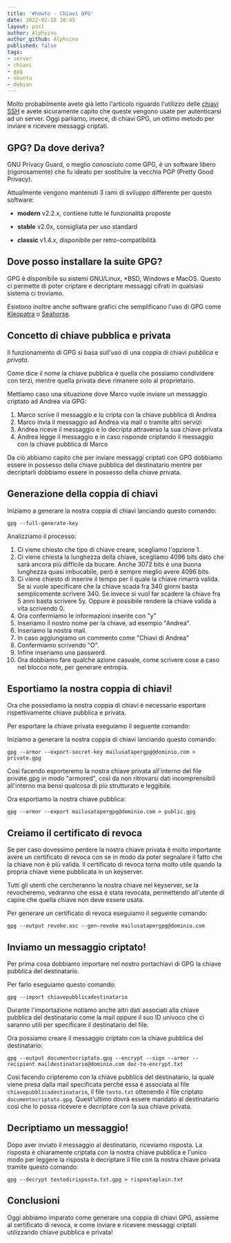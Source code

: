 ```yaml
---
title: '#howto - Chiavi GPG' 
date: 2022-02-18 10:45
layout: post 
author: Alphvino
author_github: Alphvino
published: false
tags: 
- server
- chiavi
- gpg
- ubuntu
- debian
---
```


Molto probabilmente avete già letto l'articolo riguardo l'utilizzo delle [chiavi SSH](https://linuxhub.it/articles/howto-Chiavi-ssh/) e avete sicuramente capito che queste vengono usate per autenticarsi ad un server. Oggi parliamo, invece, di chiavi GPG, un ottimo metodo per inviare e ricevere messaggi criptati.


## GPG? Da dove deriva?

GNU Privacy Guard, o meglio conosciuto come GPG, è un software libero (rigorosamente) che fu ideato per sostituire la vecchia PGP (Pretty Good Privacy).

Attualmente vengono mantenuti 3 rami di sviluppo differente per questo software:

- **modern** v2.2.x, contiene tutte le funzionalità proposte

- **stable** v2.0x, consigliata per uso standard

- **classic** v1.4.x, disponibile per retro-compatibilità

## Dove posso installare la suite GPG?

GPG è disponibile su sistemi GNU/Linux, *BSD, Windows e MacOS. Questo ci permette di poter criptare e decriptare messaggi cifrati in qualsiasi sistema ci troviamo.

Esistono inoltre anche software grafici che semplificano l'uso di GPG come [Kleopatra](https://www.openpgp.org/software/kleopatra/) o [Seahorse](https://it.wikipedia.org/wiki/Seahorse).

## Concetto di chiave pubblica e privata

Il funzionamento di GPG si basa sull'uso di una coppia di chiavi *pubblica* e *privata*.

Come dice il nome la chiave pubblica è quella che possiamo condividere con terzi, mentre quella privata deve rimanere solo al proprietario.

Mettiamo caso una situazione dove Marco vuole inviare un messaggio criptato ad Andrea via GPG:

1) Marco scrive il messaggio e lo cripta con la chiave pubblica di Andrea
2) Marco invia il messaggio ad Andrea via mail o tramite altri servizi
3) Andrea riceve il messaggio e lo decripta attraverso la sua chiave privata
4) Andrea legge il messaggio e in caso risponde criptando il messaggio con la chiave pubblica di Marco

Da ciò abbiamo capito che per inviare messaggi criptati con GPG dobbiamo essere in possesso della chiave pubblica del destinatario mentre per decriptarli dobbiamo essere in possesso della chiave privata.

## Generazione della coppia di chiavi

Iniziamo a generare la nostra coppia di chiavi lanciando questo comando:

```shell
gpg --full-generate-key
```

Analizziamo il processo:

1) Ci viene chiesto che tipo di chiave creare, scegliamo l'opzione 1.
2) Ci viene chiesta la lunghezza della chiave, scegliamo 4096 bits dato che sarà ancora più difficile da bucare. Anche 3072 bits è una buona lunghezza quasi imbucabile, però è sempre meglio avere 4096 bits.
3) Ci viene chiesto di inserire il tempo per il quale la chiave rimarrà valida. Se si vuole specificare che la chiave scada fra 340 giorni basta semplicemente scrivere 340. Se invece si vuol far scadere la chiave fra 5 anni basta scrivere 5y. Oppure è possibile rendere la chiave valida a vita scrivendo 0.
4) Ora confermiamo le informazioni inserite con "y"
5) Inseriamo il nostro nome per la chiave, ad esempio "Andrea".
6) Inseriamo la nostra mail.
7) In caso aggiungiamo un commento come "Chiavi di Andrea"
8) Confermiamo scrivendo "O".
9) Infine inseriamo una password.
10) Ora dobbiamo fare qualche azione casuale, come scrivere cose a caso nel blocco note, per generare entropia.

## Esportiamo la nostra coppia di chiavi!

Ora che possediamo la nostra coppia di chiavi è necessario esportare rispettivamente chiave pubblica e privata.

Per esportare la chiave privata eseguiamo il seguente comando:

Iniziamo a generare la nostra coppia di chiavi lanciando questo comando:

```shell
gpg --armor --export-secret-key mailusatapergpg@dominio.com > private.gpg
```

Così facendo esporteremo la nostra chiave privata all'interno del file private.gpg in modo "armored", così da non ritrovarsi dati incomprensibili all'interno ma bensì qualcosa di più strutturato e leggibile.

Ora esportiamo la nostra chiave pubblica:

```shell
gpg --armor --export mailusatapergpg@dominio.com > public.gpg
```

## Creiamo il certificato di revoca

Se per caso dovessimo perdere la nostra chiave privata è molto importante avere un certificato di revoca con se in modo da poter segnalare il fatto che la chiave non è più valida. Il certificato di revoca torna molto utile quando la propria chiave viene pubblicata in un keyserver. 

Tutti gli utenti che cercheranno la nostra chiave nel keyserver, se la revocheremo, vedranno che essa è stata revocata, permettendo all'utente di capire che quella chiave non deve essere usata.

Per generare un certificato di revoca eseguiamo il seguente comando:

```shell
gpg --output revoke.asc --gen-revoke mailusatapergpg@dominio.com
```

## Inviamo un messaggio criptato!

Per prima cosa dobbiamo importare nel nostro portachiavi di GPG la chiave pubblica del destinatario.

Per farlo eseguiamo questo comando:

```shell
gpg --import chiavepubblicadestinatario
```

Durante l'importazione notiamo anche altri dati associati alla chiave pubblica del destinatario come la mail oppure il suo ID univoco che ci saranno utili per specificare il destinatario del file.

Ora possiamo creare il messaggio criptato con la chiave pubblica del destinatario:

```shell
gpg --output documentocriptato.gpg --encrypt --sign --armor --recipient maildestinatario@dominio.com doc-to-encrypt.txt
```

Così facendo cripteremo con la chiave pubblica del destinatario, la quale viene presa dalla mail specificata perché essa è associata al file `chiavepubblicadestinatario`, il file `testo.txt` ottenendo il file criptato `documentocriptato.gpg`. Quest'ultimo dovrà essere mandato al destinatario così che lo possa ricevere e decriptare con la sua chiave privata.

## Decriptiamo un messaggio!

Dopo aver inviato il messaggio al destinatario, riceviamo risposta. La risposta è chiaramente criptata con la nostra chiave pubblica e l'unico modo per leggere la risposta è decriptare il file con la nostra chiave privata tramite questo comando:

```shell
gpg --decrypt testodirisposta.txt.gpg > rispostaplain.txt
```

## Conclusioni

Oggi abbiamo imparato come generare una coppia di chiavi GPG, assieme al certificato di revoca, e come inviare e ricevere messaggi criptati utilizzando chiave pubblica e privata! 
